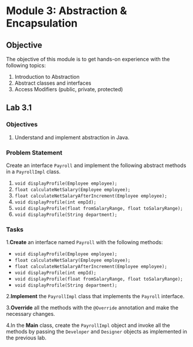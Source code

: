 # Module 3: Abstraction & Encapsulation

## Objective
The objective of this module is to get hands-on experience with the following topics:
1. Introduction to Abstraction
2. Abstract classes and interfaces
3. Access Modifiers (public, private, protected)

## Lab 3.1

### Objectives
1. Understand and implement abstraction in Java.

### Problem Statement
Create an interface `Payroll` and implement the following abstract methods in a `PayrollImpl` class.

1. `void displayProfile(Employee employee);`
2. `float calculateNetSalary(Employee employee);`
3. `float calculateNetSalaryAfterIncrement(Employee employee);`
4. `void displayProfile(int empId);`
5. `void displayProfile(float fromSalaryRange, float toSalaryRange);`
6. `void displayProfile(String department);`

### Tasks

1.**Create** an interface named `Payroll` with the following methods:
   - `void displayProfile(Employee employee);`
   - `float calculateNetSalary(Employee employee);`
   - `float calculateNetSalaryAfterIncrement(Employee employee);`
   - `void displayProfile(int empId);`
   - `void displayProfile(float fromSalaryRange, float toSalaryRange);`
   - `void displayProfile(String department);`

2.**Implement** the `PayrollImpl` class that implements the `Payroll` interface.

3.**Override** all the methods with the `@Override` annotation and make the necessary changes.

4.In the **Main** class, create the `PayrollImpl` object and invoke all the methods by passing the `Developer` and `Designer` objects as implemented in the previous lab.
